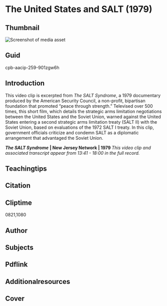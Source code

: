 # The United States and SALT (1979)

## Thumbnail

![Screenshot of media asset](https://s3.amazonaws.com/americanarchive.org/primary_source_sets/08-259-901zgw6h.jpg "Screenshot media asset")

## Guid
cpb-aacip-259-901zgw6h

## Introduction

This video clip is excerpted from _The SALT Syndrome_, a 1979 documentary produced by the American Security Council, a non-profit, bipartisan foundation that promoted “peace through strength.” Televised over 500 times, this short film, which details the strategic arms limitation negotiations between the United States and the Soviet Union, warned against the United States entering a second strategic arms limitation treaty (SALT II) with the Soviet Union, based on evaluations of the 1972 SALT I treaty. In this clip, government officials criticize and condemn SALT as a diplomatic arrangement that advantaged the Soviet Union.

<b>_The SALT Syndrome_</b>
<b>| New Jersey Network | 1979 </b>
<i>This video clip and associated transcript appear from 13:41 - 18:00 in the full record.</i>

## Teachingtips

## Citation

## Cliptime

0821,1080

## Author
## Subjects
## Pdflink
## Additionalresources
## Cover
